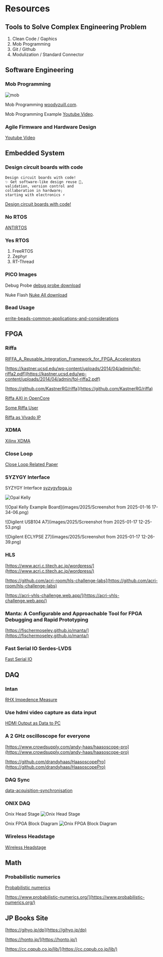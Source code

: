 # Resources

## Tools to Solve Complex Engineering Problem

1. Clean Code / Gaphics
2. Mob Programming
3. Git / Github
4. Modulization / Standard Connector

## Software Engineering

### Mob Programming

![mob](images/2025/Screenshot%20from%202024-09-12%2012-18-24.png)

Mob Programming
[woodyzuill.com](https://woodyzuill.com/).

Mob Programming Example
[Youtube Video](https://www.youtube.com/watch?v=p_pvslS4gEI&t=4s).

### Agile Firmware and Hardware Design

[Youtube Video](https://www.youtube.com/watch?v=rG4rC5oLx7Y&t=1s)

## Embedded System

### Design circuit boards with code

    Design circuit boards with code! 
    ✨ Get software-like design reuse 🚀, 
    validation, version control and 
    collaboration in hardware; 
    starting with electronics ⚡️

[Design circuit boards with code!](https://github.com/atopile/atopile)

### No RTOS

[ANTIRTOS](https://github.com/WeSpeakEnglish/ANTIRTOS)

### Yes RTOS

1. FreeRTOS
2. Zephyr
3. RT-Thread

### PICO Images

Debug Probe
[debug probe download](images/2025/debugprobe.uf2)

Nuke Flash
[Nuke All download](images/2025/flash_nuke.uf2)

### Bead Usage

[errite-beads-common-applications-and-considerations](https://greatpcb.com/zh-TW/ferrite-beads-common-applications-and-considerations-in-circuit-design/)

## FPGA

### Riffa

[RIFFA_A_Reusable_Integration_Framework_for_FPGA_Accelerators](https://www.researchgate.net/publication/261396774_RIFFA_A_Reusable_Integration_Framework_for_FPGA_Accelerators)

[https://kastner.ucsd.edu/wp-content/uploads/2014/04/admin/fpl-riffa2.pdf](https://kastner.ucsd.edu/wp-content/uploads/2014/04/admin/fpl-riffa2.pdf)

[https://github.com/KastnerRG/riffa](https://github.com/KastnerRG/riffa)

[Riffa AXI in OpenCore](https://opencores.org/websvn/listing?repname=qaz_libs&path=%2Fqaz_libs%2Ftrunk%2FPCIe%2Fsrc%2FRIFFA%2F&rev=43)

[Some Riffa User](https://gitlab.in2p3.fr/csantos/apc/WA105/ml605-parisroc-wa105-firmware/-/tree/master/src)

[Riffa as Vivado IP](https://github.com/briansune/Artix-7-PCIE-Riffa)

### XDMA

[Xilinx XDMA](https://ebics.net/xilinx-xdma/)

### Close Loop

[Close Loop Related Paper](subtitles/close_loop_experiment.md)

### SYZYGY Interface

SYZYGY Interface [syzygyfpga.io](https://syzygyfpga.io/)

![Opal Kelly](images/2025/syzygy-brain-peripherals_jpg_md-xl.jpg)

![Opal Kelly Example Board](images/2025/Screenshot from 2025-01-16 17-34-06.png)

![Digilent USB104 A7](images/2025/Screenshot from 2025-01-17 12-25-53.png)

![Digilent ECLYPSE Z7](images/2025/Screenshot from 2025-01-17 12-26-39.png)

### HLS

[https://www.acri.c.titech.ac.jp/wordpress/](https://www.acri.c.titech.ac.jp/wordpress/)

[https://github.com/acri-room/hls-challenge-labs](https://github.com/acri-room/hls-challenge-labs)

[https://acri-vhls-challenge.web.app/](https://acri-vhls-challenge.web.app/)

### Manta: A Configurable and Approachable Tool for FPGA Debugging and Rapid Prototyping

[https://fischermoseley.github.io/manta/](https://fischermoseley.github.io/manta/)

### Fast Serial IO Serdes-LVDS

[Fast Serial IO](papers/2025/serialio.pdf)

## DAQ

### Intan

[RHX Impedence Measure](https://github.com/MatsumotoJ/Tetroplater)

### Use hdmi video capture as data input

[HDMI Output as Data to PC](https://github.com/steve-m/hsdaoh)

### A 2 GHz oscilloscope for everyone

[https://www.crowdsupply.com/andy-haas/haasoscope-pro](https://www.crowdsupply.com/andy-haas/haasoscope-pro)

[https://github.com/drandyhaas/HaasoscopePro](https://github.com/drandyhaas/HaasoscopePro)

### DAQ Sync

[data-acquisition-synchronisation](https://dewesoft.com/blog/data-acquisition-synchronisation)

### ONIX DAQ

Onix Head Stage
![Onix Head Stage](images/2025/Screenshot%20from%202024-08-27%2011-19-19.png)

Onix FPGA Block Diagram
![Onix FPGA Block Diagram](images/2025/Screenshot%20from%202024-08-26%2018-16-11.png)

### Wireless Headstage

[Wireless Headstage](https://github.com/allenyin/allen_wireless)


## Math

### Probabilistic numerics

[Probabilistic numerics](https://en.wikipedia.org/wiki/Probabilistic_numerics)

[https://www.probabilistic-numerics.org/](https://www.probabilistic-numerics.org/)

## JP Books Site

[https://gihyo.jp/dp](https://gihyo.jp/dp)

[https://honto.jp/](https://honto.jp/)

[https://cc.cqpub.co.jp/lib/](https://cc.cqpub.co.jp/lib/)
